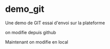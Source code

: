 # demo_git
Une demo de GIT 
essai d'envoi sur la plateforme

on modifie depuis github

Maintenant on modifie en local
